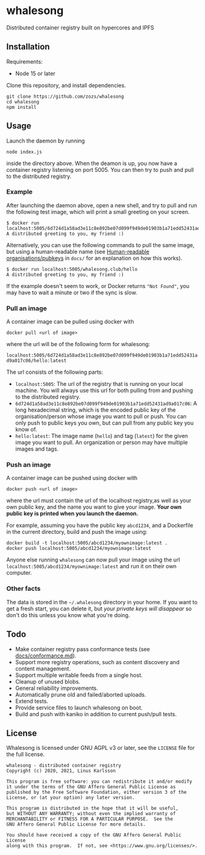 # whalesong

Distributed container registry built on hypercores and IPFS

## Installation

Requirements:

* Node 15 or later

Clone this repository, and install dependencies.

```
git clone https://github.com/zozs/whalesong
cd whalesong
npm install
```

## Usage

Launch the daemon by running

`node index.js`

inside the directory above. When the deamon is up, you now have a container registry listening on port 5005. You can then try to push and pull to the distributed registry.

### Example

After launching the daemon above, open a new shell, and try to pull and run the following test image, which will print a small greeting on your screen.

```
$ docker run localhost:5005/6d724d1a58ad3e11c8e892be07d099f949de01903b1a71edd52431ad9a017c06/hello:latest
A distributed greeting to you, my friend :)
```

Alternatively, you can use the following commands to pull the same image, but using a human-readable name (see [Human-readable organisations/pubkeys](docs/human-readable-organisations.md) in `docs/` for an explanation on how this works).

```
$ docker run localhost:5005/whalesong.club/hello
A distributed greeting to you, my friend :)
```

If the example doesn't seem to work, or Docker returns `"Not Found"`, you may have to wait a minute or two if the sync is slow.

### Pull an image

A container image can be pulled using docker with

`docker pull <url of image>`

where the url will be of the following form for whalesong:

`localhost:5005/6d724d1a58ad3e11c8e892be07d099f949de01903b1a71edd52431ad9a017c06/hello:latest`

The url consists of the following parts:

* `localhost:5005`: The url of the registry that is running on your local machine. You will always use this url for both pulling from and pushing to the distributed registry.
* `6d724d1a58ad3e11c8e892be07d099f949de01903b1a71edd52431ad9a017c06`: A long hexadecimal string, which is the encoded public key of the organisation/person whose image you want to pull or push. You can only push to public keys you own, but can pull from any public key you know of.
* `hello:latest`: The image name (`hello`) and tag (`latest`) for the given image you want to pull. An organization or person may have multiple images and tags.

### Push an image

A container image can be pushed using docker with

`docker push <url of image>`

where the url must contain the url of the localhost registry,as well as your own public key, and the name you want to give your image. **Your own public key is printed when you launch the daemon.**

For example, assuming you have the public key `abcd1234`, and a Dockerfile in the current directory, build and push the image using:

```
docker build -t localhost:5005/abcd1234/myownimage:latest .
docker push localhost:5005/abcd1234/myownimage:latest
```

Anyone else running `whalesong` can now pull your image using the url `localhost:5005/abcd1234/myownimage:latest` and run it on their own computer.

### Other facts

The data is stored in the `~/.whalesong` directory in your home.
If you want to get a fresh start, you can delete it, but _your private keys will disappear_ so don't do this unless you know what you're doing.

## Todo

* Make container registry pass conformance tests (see [docs/conformance.md](docs/conformance.md)).
* Support more registry operations, such as content discovery and content management.
* Support multiple writable feeds from a single host.
* Cleanup of unused blobs.
* General reliability improvements.
* Automatically prune old and failed/aborted uploads.
* Extend tests.
* Provide service files to launch whalesong on boot.
* Build and push with kaniko in addition to current push/pull tests.

## License

Whalesong is licensed under GNU AGPL v3 or later, see the `LICENSE` file for the full license.

```
whalesong - distributed container registry
Copyright (c) 2020, 2021, Linus Karlsson

This program is free software: you can redistribute it and/or modify
it under the terms of the GNU Affero General Public License as
published by the Free Software Foundation, either version 3 of the
License, or (at your option) any later version.

This program is distributed in the hope that it will be useful,
but WITHOUT ANY WARRANTY; without even the implied warranty of
MERCHANTABILITY or FITNESS FOR A PARTICULAR PURPOSE.  See the
GNU Affero General Public License for more details.

You should have received a copy of the GNU Affero General Public License
along with this program.  If not, see <https://www.gnu.org/licenses/>.
```

